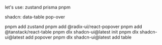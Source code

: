 let's use:
zustand
prisma
pnpm

shadcn:
data-table
pop-over

pnpm add zustand
pnpm add @radix-ui/react-popover
pnpm add @tanstack/react-table
pnpm dlx shadcn-ui@latest init
pnpm dlx shadcn-ui@latest add popover
pnpm dlx shadcn-ui@latest add table